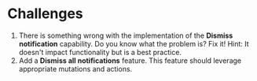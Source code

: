 # Challenges

1. There is something wrong with the implementation of the **Dismiss notification** capability. Do you know what the problem is? Fix it! Hint: It doesn't impact functionality but is a best practice.
2. Add a **Dismiss all notifications** feature. This feature should leverage appropriate mutations and actions.

